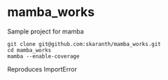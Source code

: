 # mamba_works
Sample project for mamba

    git clone git@github.com:skaranth/mamba_works.git
    cd mamba_works
    mamba --enable-coverage
    
Reproduces ImportError